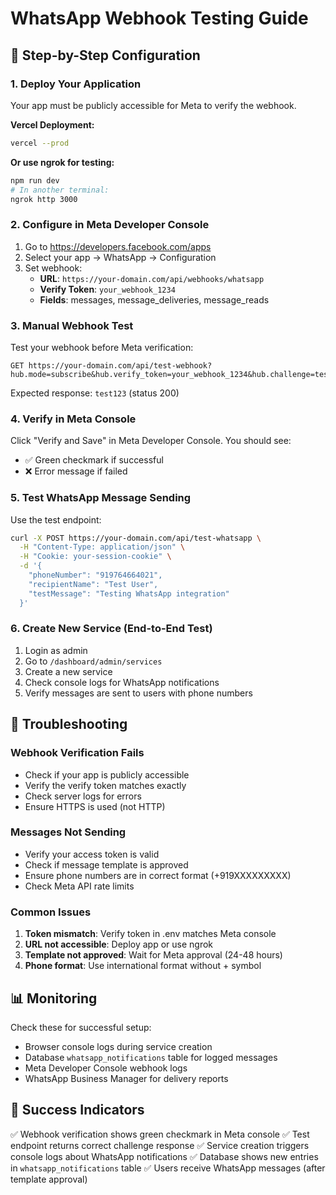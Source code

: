 # WhatsApp Webhook Testing Guide

## 🔧 Step-by-Step Configuration

### 1. Deploy Your Application
Your app must be publicly accessible for Meta to verify the webhook.

**Vercel Deployment:**
```bash
vercel --prod
```

**Or use ngrok for testing:**
```bash
npm run dev
# In another terminal:
ngrok http 3000
```

### 2. Configure in Meta Developer Console

1. Go to https://developers.facebook.com/apps
2. Select your app → WhatsApp → Configuration
3. Set webhook:
   - **URL**: `https://your-domain.com/api/webhooks/whatsapp`
   - **Verify Token**: `your_webhook_1234`
   - **Fields**: messages, message_deliveries, message_reads

### 3. Manual Webhook Test

Test your webhook before Meta verification:
```
GET https://your-domain.com/api/test-webhook?hub.mode=subscribe&hub.verify_token=your_webhook_1234&hub.challenge=test123
```

Expected response: `test123` (status 200)

### 4. Verify in Meta Console

Click "Verify and Save" in Meta Developer Console. You should see:
- ✅ Green checkmark if successful
- ❌ Error message if failed

### 5. Test WhatsApp Message Sending

Use the test endpoint:
```bash
curl -X POST https://your-domain.com/api/test-whatsapp \
  -H "Content-Type: application/json" \
  -H "Cookie: your-session-cookie" \
  -d '{
    "phoneNumber": "919764664021",
    "recipientName": "Test User",
    "testMessage": "Testing WhatsApp integration"
  }'
```

### 6. Create New Service (End-to-End Test)

1. Login as admin
2. Go to `/dashboard/admin/services`
3. Create a new service
4. Check console logs for WhatsApp notifications
5. Verify messages are sent to users with phone numbers

## 🐛 Troubleshooting

### Webhook Verification Fails
- Check if your app is publicly accessible
- Verify the verify token matches exactly
- Check server logs for errors
- Ensure HTTPS is used (not HTTP)

### Messages Not Sending
- Verify your access token is valid
- Check if message template is approved
- Ensure phone numbers are in correct format (+919XXXXXXXXX)
- Check Meta API rate limits

### Common Issues
1. **Token mismatch**: Verify token in .env matches Meta console
2. **URL not accessible**: Deploy app or use ngrok
3. **Template not approved**: Wait for Meta approval (24-48 hours)
4. **Phone format**: Use international format without + symbol

## 📊 Monitoring

Check these for successful setup:
- Browser console logs during service creation
- Database `whatsapp_notifications` table for logged messages
- Meta Developer Console webhook logs
- WhatsApp Business Manager for delivery reports

## 🎯 Success Indicators

✅ Webhook verification shows green checkmark in Meta console
✅ Test endpoint returns correct challenge response
✅ Service creation triggers console logs about WhatsApp notifications
✅ Database shows new entries in `whatsapp_notifications` table
✅ Users receive WhatsApp messages (after template approval)
